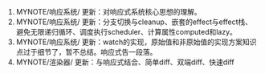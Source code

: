 1. MYNOTE/响应系统/ 更新：对响应式系统核心思想的理解。
2. MYNOTE/响应系统/ 更新：分支切换与cleanup、嵌套的effect与effect栈、避免无限递归循环、调度执行scheduler、计算属性computed和lazy。
3. MYNOTE/响应系统/ 更新：watch的实现，原始值和非原始值的实现方案知识点过于细节了，暂不总结。响应式告一段落。
4. MYNOTE/渲染器/ 更新：与响应式结合、简单diff、双端diff、快速diff

